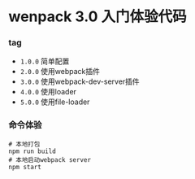 # wenpack 3.0 入门体验代码

### tag
- `1.0.0` 简单配置
- `2.0.0` 使用webpack插件
- `3.0.0` 使用webpack-dev-server插件
- `4.0.0` 使用loader
- `5.0.0` 使用file-loader

### 命令体验

```
# 本地打包
npm run build
# 本地启动webpack server
npm start
```
